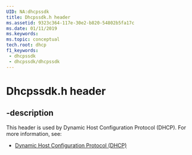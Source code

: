 ```yaml
---
UID: NA:dhcpssdk
title: Dhcpssdk.h header
ms.assetid: 9323c364-117e-30e2-b820-54802b5fa17c
ms.date: 01/11/2019
ms.keywords: 
ms.topic: conceptual
tech.root: dhcp
f1_keywords:
 - dhcpssdk
 - dhcpssdk/dhcpssdk
---
```


# Dhcpssdk.h header


## -description

This header is used by Dynamic Host Configuration Protocol (DHCP). For more information, see:

- [Dynamic Host Configuration Protocol (DHCP)](../_dhcp/index.md)

